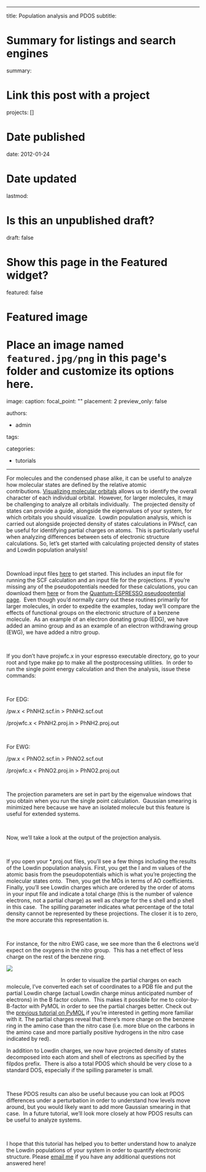 
---
title: Population analysis and PDOS
subtitle: 

# Summary for listings and search engines
summary: 

# Link this post with a project
projects: []

# Date published
date: 2012-01-24

# Date updated
lastmod: 

# Is this an unpublished draft?
draft: false

# Show this page in the Featured widget?
featured: false

# Featured image
# Place an image named `featured.jpg/png` in this page's folder and customize its options here.
image:
  caption: 
  focal_point: ""
  placement: 2
  preview_only: false

authors:
- admin

tags:

categories:
- tutorials

---
For molecules and the condensed phase alike, it can be useful to analyze how molecular states are defined by the relative atomic contributions. [Visualizing molecular orbitals](visualizing-molecular-orbitals "Visualizing molecular orbitals") allows us to identify the overall character of each individual orbital.  However, for larger molecules, it may be challenging to analyze all orbitals individually.  The projected density of states can provide a guide, alongside the eigenvalues of your system, for which orbitals you should visualize.  Lowdin population analysis, which is carried out alongside projected density of states calculations in PWscf, can be useful for identifying partial charges on atoms.  This is particularly useful when analyzing differences between sets of electronic structure calculations. So, let’s get started with calculating projected density of states and Lowdin population analysis!


 


Download input files [here](../sites/default/files/Tutorials/input.zip "input files") to get started. This includes an input file for running the SCF calculation and an input file for the projections. If you’re missing any of the pseudopotentials needed for these calculations, you can download them [here](../sites/default/files/Tutorials/pseudo.zip "pseudo files") or from the [Quantum-ESPRESSO pseudopotential page](http://www.quantum-espresso.org/pseudopotentials/ "http://www.quantum-espresso.org/pseudopotentials/").  Even though you’d normally carry out these routines primarily for larger molecules, in order to expedite the examples, today we’ll compare the effects of functional groups on the electronic structure of a benzene molecule.  As an example of an electron donating group (EDG), we have added an amino group and as an example of an electron withdrawing group (EWG), we have added a nitro group.


 


If you don’t have projwfc.x in your espresso executable directory, go to your root and type make pp to make all the postprocessing utilities.  In order to run the single point energy calculation and then the analysis, issue these commands:


 


For EDG:


<para cmd> <path-to-QE-dist>/pw.x < PhNH2.scf.in > PhNH2.scf.out


<para cmd> <path-to-QE-dist>/projwfc.x < PhNH2.proj.in > PhNH2.proj.out   


 


For EWG:


<para cmd> <path-to-QE-dist>/pw.x < PhNO2.scf.in > PhNO2.scf.out


<para cmd> <path-to-QE-dist>/projwfc.x < PhNO2.proj.in > PhNO2.proj.out    


 


The projection parameters are set in part by the eigenvalue windows that you obtain when you run the single point calculation.  Gaussian smearing is minimized here because we have an isolated molecule but this feature is useful for extended systems.


 


Now, we’ll take a look at the output of the projection analysis. 


 


If you open your *.proj.out files, you’ll see a few things including the results of the Lowdin population analysis. First, you get the l and m values of the atomic basis from the pseudopotentials which is what you’re projecting the molecular states onto.  Then, you get the MOs in terms of AO coefficients. Finally, you’ll see Lowdin charges which are ordered by the order of atoms in your input file and indicate a total charge (this is the number of valence electrons, not a partial charge) as well as charge for the s shell and p shell in this case.  The spilling parameter indicates what percentage of the total density cannot be represented by these projections. The closer it is to zero, the more accurate this representation is.


 


For instance, for the nitro EWG case, we see more than the 6 electrons we’d expect on the oxygens in the nitro group.  This has a net effect of less charge on the rest of the benzene ring.  



![](/sites/default/files/nitrovamino.png)

 
 
 
 
 
 
 
 
 
 
 
 
 
 
 
 
 
 
In order to visualize the partial charges on each molecule, I’ve converted each set of coordinates to a PDB file and put the partial Lowdin charge (actual Lowdin charge minus anticipated number of electrons) in the B factor column.  This makes it possible for me to color-by-B-factor with PyMOL in order to see the partial charges better. Check out the [previous tutorial on PyMOL](more-visualization-vmd-pymol "More visualization with VMD and PyMOL") if you’re interested in getting more familiar with it. The partial charges reveal that there’s more charge on the benzene ring in the amino case than the nitro case (i.e. more blue on the carbons in the amino case and more partially positive hydrogens in the nitro case indicated by red).
 


In addition to Lowdin charges, we now have projected density of states decomposed into each atom and shell of electrons as specified by the filpdos prefix.  There is also a total PDOS which should be very close to a standard DOS, especially if the spilling parameter is small.


 


These PDOS results can also be useful because you can look at PDOS differences under a perturbation in order to understand how levels move around, but you would likely want to add more Gaussian smearing in that case.  In a future tutorial, we’ll look more closely at how PDOS results can be useful to analyze systems.


 


I hope that this tutorial has helped you to better understand how to analyze the Lowdin populations of your system in order to quantify electronic structure. Please [email me](mailto:hjkulik@mit.edu?subject=Questions%20about%20PDOS%20and%20Lowdin%20tutorial "mailto:hkulik@mit.edu?subject=Questions about PDOS and Lowdin tutorial") if you have any additional questions not answered here!


